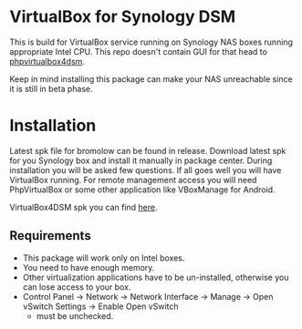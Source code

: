 # VirtualBox for Synology DSM

This is build for VirtualBox service running on Synology NAS boxes running appropriate Intel CPU. This repo doesn't contain GUI for that head to [phpvirtualbox4dsm](https://github.com/seba76/phpvirtualbox4dsm).

Keep in mind installing this package can make your NAS unreachable since it is still in beta phase.

# Installation

Latest spk file for bromolow can be found in release. Download latest spk for you Synology box and
install it manually in package center. During installation you will be asked few questions. If all 
goes well you will have VirtualBox running. For remote management access you will need PhpVirtualBox
or some other application like VBoxManage for Android.

VirtualBox4DSM spk you can find [here](https://github.com/seba76/virtualbox4dsm/releases).

## Requirements
- This package will work only on Intel boxes.
- You need to have enough memory.
- Other virtualization applications have to be un-installed, otherwise you can lose access to your box.
- Control Panel -> Network -> Network Interface -> Manage -> Open vSwitch Settings -> Enable Open vSwitch 
	- must be unchecked.

